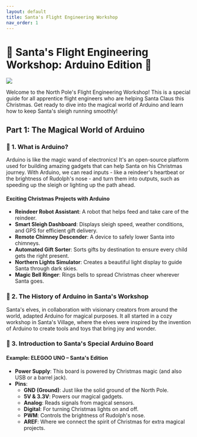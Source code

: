 ```yaml
---
layout: default
title: Santa's Flight Engineering Workshop
nav_order: 1
---
```


# 🎄 Santa's Flight Engineering Workshop: Arduino Edition 🎅

![](../../assets/images/satw.png)

Welcome to the North Pole's Flight Engineering Workshop! This is a special guide for all apprentice flight engineers who are helping Santa Claus this Christmas. Get ready to dive into the magical world of Arduino and learn how to keep Santa's sleigh running smoothly!

## Part 1: The Magical World of Arduino

### 🌟 1. What is Arduino?

Arduino is like the magic wand of electronics! It's an open-source platform used for building amazing gadgets that can help Santa on his Christmas journey. With Arduino, we can read inputs - like a reindeer's heartbeat or the brightness of Rudolph's nose - and turn them into outputs, such as speeding up the sleigh or lighting up the path ahead.

#### Exciting Christmas Projects with Arduino

- **Reindeer Robot Assistant**: A robot that helps feed and take care of the reindeer.
- **Smart Sleigh Dashboard**: Displays sleigh speed, weather conditions, and GPS for efficient gift delivery.
- **Remote Chimney Descender**: A device to safely lower Santa into chimneys.
- **Automated Gift Sorter**: Sorts gifts by destination to ensure every child gets the right present.
- **Northern Lights Simulator**: Creates a beautiful light display to guide Santa through dark skies.
- **Magic Bell Ringer**: Rings bells to spread Christmas cheer wherever Santa goes.

### 🌟 2. The History of Arduino in Santa's Workshop

Santa's elves, in collaboration with visionary creators from around the world, adapted Arduino for magical purposes. It all started in a cozy workshop in Santa's Village, where the elves were inspired by the invention of Arduino to create tools and toys that bring joy and wonder.

### 🌟 3. Introduction to Santa's Special Arduino Board

#### Example: ELEGOO UNO – Santa's Edition

- **Power Supply**: This board is powered by Christmas magic (and also USB or a barrel jack).
- **Pins**:
  - **GND (Ground)**: Just like the solid ground of the North Pole.
  - **5V & 3.3V**: Powers our magical gadgets.
  - **Analog**: Reads signals from magical sensors.
  - **Digital**: For turning Christmas lights on and off.
  - **PWM**: Controls the brightness of Rudolph's nose.
  - **AREF**: Where we connect the spirit of Christmas for extra magical projects.
